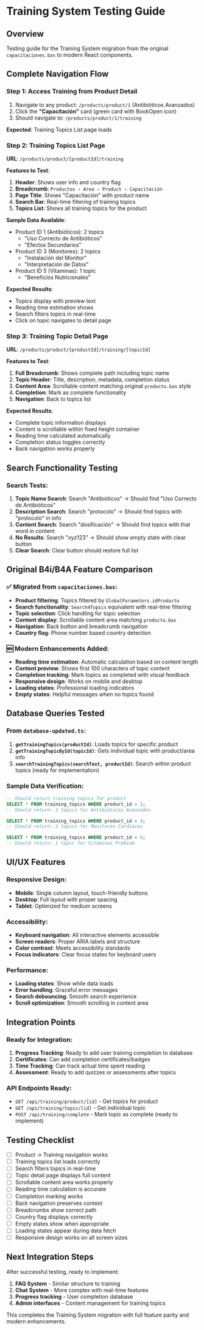 # Training System Testing Guide

## Overview
Testing guide for the Training System migration from the original `capacitaciones.bas` to modern React components.

## Complete Navigation Flow

### Step 1: Access Training from Product Detail
1. Navigate to any product: `/products/product/1` (Antibióticos Avanzados)
2. Click the **"Capacitación"** card (green card with BookOpen icon)
3. Should navigate to: `/products/product/1/training`

**Expected**: Training Topics List page loads

### Step 2: Training Topics List Page
**URL**: `/products/product/[productId]/training`

**Features to Test**:
1. **Header**: Shows user info and country flag
2. **Breadcrumb**: `Productos › Area › Product › Capacitación`
3. **Page Title**: Shows "Capacitación" with product name
4. **Search Bar**: Real-time filtering of training topics
5. **Topics List**: Shows all training topics for the product

**Sample Data Available**:
- Product ID 1 (Antibióticos): 2 topics
  - "Uso Correcto de Antibióticos" 
  - "Efectos Secundarios"
- Product ID 3 (Monitores): 2 topics
  - "Instalación del Monitor"
  - "Interpretación de Datos"
- Product ID 5 (Vitaminas): 1 topic
  - "Beneficios Nutricionales"

**Expected Results**:
- Topics display with preview text
- Reading time estimation shows
- Search filters topics in real-time
- Click on topic navigates to detail page

### Step 3: Training Topic Detail Page
**URL**: `/products/product/[productId]/training/[topicId]`

**Features to Test**:
1. **Full Breadcrumb**: Shows complete path including topic name
2. **Topic Header**: Title, description, metadata, completion status
3. **Content Area**: Scrollable content matching original `producto.bas` style
4. **Completion**: Mark as complete functionality
5. **Navigation**: Back to topics list

**Expected Results**:
- Complete topic information displays
- Content is scrollable within fixed height container
- Reading time calculated automatically
- Completion status toggles correctly
- Back navigation works properly

## Search Functionality Testing

### Search Tests:
1. **Topic Name Search**: Search "Antibióticos" → Should find "Uso Correcto de Antibióticos"
2. **Description Search**: Search "protocolo" → Should find topics with "protocolo" in info
3. **Content Search**: Search "dosificación" → Should find topics with that word in content
4. **No Results**: Search "xyz123" → Should show empty state with clear button
5. **Clear Search**: Clear button should restore full list

## Original B4i/B4A Feature Comparison

### ✅ Migrated from `capacitaciones.bas`:
- **Product filtering**: Topics filtered by `GlobalParameters.idProducto`
- **Search functionality**: `Search4Topics` equivalent with real-time filtering
- **Topic selection**: Click handling for topic selection
- **Content display**: Scrollable content area matching `producto.bas`
- **Navigation**: Back button and breadcrumb navigation
- **Country flag**: Phone number based country detection

### 🆕 Modern Enhancements Added:
- **Reading time estimation**: Automatic calculation based on content length
- **Content preview**: Shows first 100 characters of topic content
- **Completion tracking**: Mark topics as completed with visual feedback
- **Responsive design**: Works on mobile and desktop
- **Loading states**: Professional loading indicators
- **Empty states**: Helpful messages when no topics found

## Database Queries Tested

### From `database-updated.ts`:
1. **`getTrainingTopics(productId)`**: Loads topics for specific product
2. **`getTrainingTopicById(topicId)`**: Gets individual topic with product/area info
3. **`searchTrainingTopics(searchText, productId)`**: Search within product topics (ready for implementation)

### Sample Data Verification:
```sql
-- Should return training topics for product
SELECT * FROM training_topics WHERE product_id = 1;
-- Should return: 2 topics for Antibióticos Avanzados

SELECT * FROM training_topics WHERE product_id = 3; 
-- Should return: 2 topics for Monitores Cardíacos

SELECT * FROM training_topics WHERE product_id = 5;
-- Should return: 1 topic for Vitaminas Premium
```

## UI/UX Features

### Responsive Design:
- **Mobile**: Single column layout, touch-friendly buttons
- **Desktop**: Full layout with proper spacing
- **Tablet**: Optimized for medium screens

### Accessibility:
- **Keyboard navigation**: All interactive elements accessible
- **Screen readers**: Proper ARIA labels and structure
- **Color contrast**: Meets accessibility standards
- **Focus indicators**: Clear focus states for keyboard users

### Performance:
- **Loading states**: Show while data loads
- **Error handling**: Graceful error messages
- **Search debouncing**: Smooth search experience
- **Scroll optimization**: Smooth scrolling in content area

## Integration Points

### Ready for Integration:
1. **Progress Tracking**: Ready to add user training completion to database
2. **Certificates**: Can add completion certificates/badges
3. **Time Tracking**: Can track actual time spent reading
4. **Assessment**: Ready to add quizzes or assessments after topics

### API Endpoints Ready:
- `GET /api/training/product/[id]` - Get topics for product
- `GET /api/training/topic/[id]` - Get individual topic
- `POST /api/training/complete` - Mark topic as complete (ready to implement)

## Testing Checklist

- [ ] Product → Training navigation works
- [ ] Training topics list loads correctly
- [ ] Search filters topics in real-time
- [ ] Topic detail page displays full content
- [ ] Scrollable content area works properly
- [ ] Reading time calculation is accurate
- [ ] Completion marking works
- [ ] Back navigation preserves context
- [ ] Breadcrumbs show correct path
- [ ] Country flag displays correctly
- [ ] Empty states show when appropriate
- [ ] Loading states appear during data fetch
- [ ] Responsive design works on all screen sizes

## Next Integration Steps

After successful testing, ready to implement:
1. **FAQ System** - Similar structure to training
2. **Chat System** - More complex with real-time features
3. **Progress tracking** - User completion database
4. **Admin interfaces** - Content management for training topics

This completes the Training System migration with full feature parity and modern enhancements.